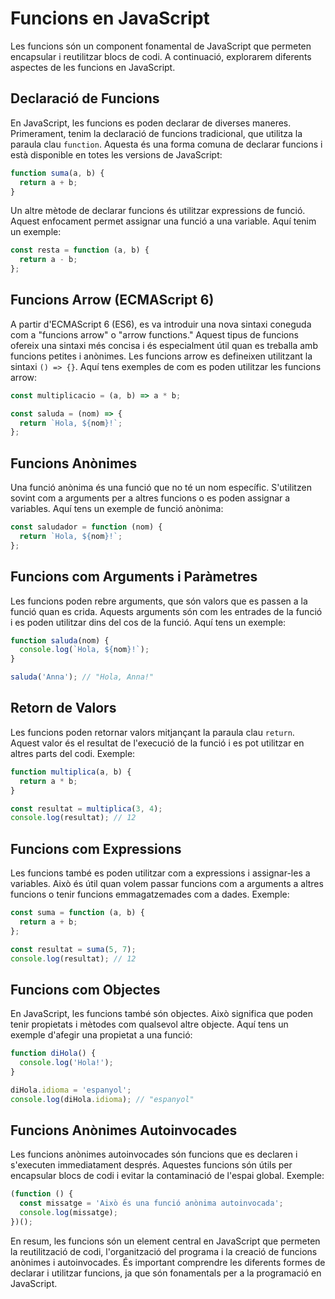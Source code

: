 # Funcions en JavaScript

Les funcions són un component fonamental de JavaScript que permeten encapsular i reutilitzar blocs de codi. A continuació, explorarem diferents aspectes de les funcions en JavaScript.

## Declaració de Funcions

En JavaScript, les funcions es poden declarar de diverses maneres. Primerament, tenim la declaració de funcions tradicional, que utilitza la paraula clau `function`. Aquesta és una forma comuna de declarar funcions i està disponible en totes les versions de JavaScript:

```javascript
function suma(a, b) {
  return a + b;
}
```

Un altre mètode de declarar funcions és utilitzar expressions de funció. Aquest enfocament permet assignar una funció a una variable. Aquí tenim un exemple:

```javascript
const resta = function (a, b) {
  return a - b;
};
```

## Funcions Arrow (ECMAScript 6)

A partir d'ECMAScript 6 (ES6), es va introduir una nova sintaxi coneguda com a "funcions arrow" o "arrow functions." Aquest tipus de funcions ofereix una sintaxi més concisa i és especialment útil quan es treballa amb funcions petites i anònimes. Les funcions arrow es defineixen utilitzant la sintaxi `() => {}`. Aquí tens exemples de com es poden utilitzar les funcions arrow:

```javascript
const multiplicacio = (a, b) => a * b;

const saluda = (nom) => {
  return `Hola, ${nom}!`;
};
```

## Funcions Anònimes

Una funció anònima és una funció que no té un nom específic. S'utilitzen sovint com a arguments per a altres funcions o es poden assignar a variables. Aquí tens un exemple de funció anònima:

```javascript
const saludador = function (nom) {
  return `Hola, ${nom}!`;
};
```

## Funcions com Arguments i Paràmetres

Les funcions poden rebre arguments, que són valors que es passen a la funció quan es crida. Aquests arguments són com les entrades de la funció i es poden utilitzar dins del cos de la funció. Aquí tens un exemple:

```javascript
function saluda(nom) {
  console.log(`Hola, ${nom}!`);
}

saluda('Anna'); // "Hola, Anna!"
```

## Retorn de Valors

Les funcions poden retornar valors mitjançant la paraula clau `return`. Aquest valor és el resultat de l'execució de la funció i es pot utilitzar en altres parts del codi. Exemple:

```javascript
function multiplica(a, b) {
  return a * b;
}

const resultat = multiplica(3, 4);
console.log(resultat); // 12
```

## Funcions com Expressions

Les funcions també es poden utilitzar com a expressions i assignar-les a variables. Això és útil quan volem passar funcions com a arguments a altres funcions o tenir funcions emmagatzemades com a dades. Exemple:

```javascript
const suma = function (a, b) {
  return a + b;
};

const resultat = suma(5, 7);
console.log(resultat); // 12
```

## Funcions com Objectes

En JavaScript, les funcions també són objectes. Això significa que poden tenir propietats i mètodes com qualsevol altre objecte. Aquí tens un exemple d'afegir una propietat a una funció:

```javascript
function diHola() {
  console.log('Hola!');
}

diHola.idioma = 'espanyol';
console.log(diHola.idioma); // "espanyol"
```

## Funcions Anònimes Autoinvocades

Les funcions anònimes autoinvocades són funcions que es declaren i s'executen immediatament després. Aquestes funcions són útils per encapsular blocs de codi i evitar la contaminació de l'espai global. Exemple:

```javascript
(function () {
  const missatge = 'Això és una funció anònima autoinvocada';
  console.log(missatge);
})();
```

En resum, les funcions són un element central en JavaScript que permeten la reutilització de codi, l'organització del programa i la creació de funcions anònimes i autoinvocades. És important comprendre les diferents formes de declarar i utilitzar funcions, ja que són fonamentals per a la programació en JavaScript.
